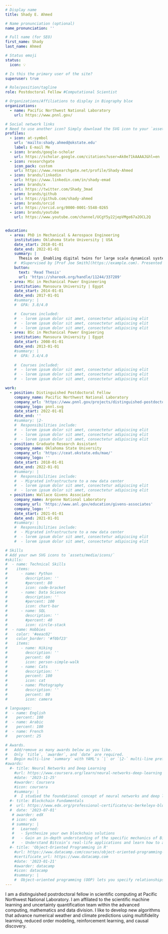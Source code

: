 ```yaml
---
# Display name
title: Shady E. Ahmed

# Name pronunciation (optional)
name_pronunciation: ''

# Full name (for SEO)
first_name: Shady
last_name: Ahmed

# Status emoji
status:
  icon: 💡

# Is this the primary user of the site?
superuser: true

# Role/position/tagline
role: Postdoctoral Fellow #Computational Scientist

# Organizations/Affiliations to display in Biography blox
organizations:
  - name: Pacific Northwest National Laboratory
    url: https://www.pnnl.gov/

# Social network links
# Need to use another icon? Simply download the SVG icon to your `assets/media/icons/` folder.
profiles:
  - icon: at-symbol
    url: 'mailto:shady.ahmed@okstate.edu'
    label: E-mail Me
  - icon: brands/google-scholar
    url: https://scholar.google.com/citations?user=Ak0e71kAAAAJ&hl=en
  - icon: researchgate
    icon_pack: custom
    url: https://www.researchgate.net/profile/Shady-Ahmed
  - icon: brands/linkedin
    url: https://www.linkedin.com/in/shady-emad
  - icon: brands/x
    url: https://twitter.com/Shady_3mad
  - icon: brands/github
    url: https://github.com/shady-ahmed
  - icon: brands/orcid
    url: https://orcid.org/0000-0001-5548-0265
  - icon: brands/youtube
    url: https://www.youtube.com/channel/UCgY5y22jepVMge67a2OCL2Q


education:
  - area: PhD in Mechanical & Aerospace Engineering
    institution: Oklahoma State University | USA
    date_start: 2018-01-01
    date_end: 2022-01-01
    summary: |
      Thesis on _Enabling digital twins for large scale dynamical systems through the integration of models and data_. 
    #  #Supervised by [Prof Joe Smith](https://example.com). Presented papers at 5 IEEE conferences with #the contributions being published in 2 Springer journals.
    button:
      text: 'Read Thesis'
      url: 'https://shareok.org/handle/11244/337289'
  - area: MSc in Mechanical Power Engineering
    institution: Mansoura University | Egypt
    date_start: 2014-01-01
    date_end: 2017-01-01
    #summary: |
    #  GPA: 3.8/4.0

    #  Courses included:
    #  - lorem ipsum dolor sit amet, consectetur adipiscing elit
    #  - lorem ipsum dolor sit amet, consectetur adipiscing elit
    #  - lorem ipsum dolor sit amet, consectetur adipiscing elit
  - area: BSc in Mechanical Power Engieering
    institution: Mansoura University | Egypt
    date_start: 2008-01-01
    date_end: 2013-01-01
    #summary: |
    #  GPA: 3.4/4.0
      
    #  Courses included:
    #  - lorem ipsum dolor sit amet, consectetur adipiscing elit
    #  - lorem ipsum dolor sit amet, consectetur adipiscing elit
    #  - lorem ipsum dolor sit amet, consectetur adipiscing elit

work:
  - position: Distinguished Postdoctoral Fellow
    company_name: Pacific Northwest National Laboratory
    company_url: 'https://www.pnnl.gov/projects/distinguished-postdoctoral-fellowship-scientific-computing'
    company_logo: pnnl.svg
    date_start: 2022-01-01
    date_end: ''
    #summary: |2-
    #  Responsibilities include:
    #  - lorem ipsum dolor sit amet, consectetur adipiscing elit
    #  - lorem ipsum dolor sit amet, consectetur adipiscing elit
    #  - lorem ipsum dolor sit amet, consectetur adipiscing elit
  - position: Graduate Research Assistant
    company_name: Oklahoma State University
    company_url: 'https://ceat.okstate.edu/mae/'
    company_logo: ''
    date_start: 2018-01-01
    date_end: 2022-01-01
    #summary: |
    #  Responsibilities include:
    #  - Migrated infrastructure to a new data center
    #  - lorem ipsum dolor sit amet, consectetur adipiscing elit
    #  - lorem ipsum dolor sit amet, consectetur adipiscing elit
  - position: Wallace Givens Associate
    company_name: Argonne National Laboratory
    company_url: 'https://www.anl.gov/education/givens-associates'
    company_logo: ''
    date_start: 2021-01-01
    date_end: 2021-01-01
    #summary: |
    #  Responsibilities include:
    #  - Migrated infrastructure to a new data center
    #  - lorem ipsum dolor sit amet, consectetur adipiscing elit
    #  - lorem ipsum dolor sit amet, consectetur adipiscing elit

# Skills
# Add your own SVG icons to `assets/media/icons/`
#skills:
#  - name: Technical Skills
#    items:
#      - name: Python
#        description: ''
#        #percent: 80
#        icon: code-bracket
#      - name: Data Science
#        description: ''
#        #percent: 100
#        icon: chart-bar
#      - name: SQL
#        description: ''
#        #percent: 40
#        icon: circle-stack
#  - name: Hobbies
#    color: '#eeac02'
#    color_border: '#f0bf23'
#    items:
#      - name: Hiking
#        description: ''
#        percent: 60
#        icon: person-simple-walk
#      - name: Cats
#        description: ''
#        percent: 100
#        icon: cat
#      - name: Photography
#        description: ''
#        percent: 80
#        icon: camera

# languages:
#  - name: English
#    percent: 100
#  - name: Arabic
#    percent: 100
#  - name: French
#    percent: 25

# Awards.
#   Add/remove as many awards below as you like.
#   Only `title`, `awarder`, and `date` are required.
#   Begin multi-line `summary` with YAML's `|` or `|2-` multi-line prefix and indent 2 spaces below.
#awards:
  #- title: Neural Networks and Deep Learning
    #url: https://www.coursera.org/learn/neural-networks-deep-learning
    #date: '2023-11-25'
    #awarder: Coursera
    #icon: coursera
    #summary: |
    #  I studied the foundational concept of neural networks and deep learning. By the end, I was familiar with the significant technological trends driving the rise of deep learning; build, train, and apply fully connected deep neural networks; implement efficient (vectorized) neural networks; identify key parameters in a neural network’s architecture; and apply deep learning to your own applications.
  #- title: Blockchain Fundamentals
  #  url: https://www.edx.org/professional-certificate/uc-berkeleyx-blockchain-fundamentals
  #  date: '2023-07-01'
   # awarder: edX
   # icon: edx
   # summary: |
   #   Learned:
   #   - Synthesize your own blockchain solutions
   #   - Gain an in-depth understanding of the specific mechanics of Bitcoin
   #   - Understand Bitcoin’s real-life applications and learn how to attack and destroy Bitcoin, Ethereum, smart contracts and Dapps, and alternatives to Bitcoin’s Proof-of-Work consensus algorithm
  #- title: 'Object-Oriented Programming in R'
    #url: https://www.datacamp.com/courses/object-oriented-programming-with-s3-and-r6-in-r
    #certificate_url: https://www.datacamp.com
    #date: '2023-01-21'
    #awarder: datacamp
    #icon: datacamp
    #summary: |
    #  Object-oriented programming (OOP) lets you specify relationships between functions and the objects that they can act on, helping you manage complexity in your code. This is an intermediate level course, providing an introduction to OOP, using the S3 and R6 systems. S3 is a great day-to-day R programming tool that simplifies some of the functions that you write. R6 is especially useful for industry-specific analyses, working with web APIs, and building GUIs.
---
```


I am a distinguished postrdoctoral fellow in scientific computing at Pacific Northwest National Laboratory. I am affilated to the scientific machine learning and uncertainty quantification team within the advanced computing, mathematics and data division. I like to develop new algorithms that advance numerical weather and climate predictions using multifidelity learning, reduced order modeling, reinforcement learning, and causal discovery.
